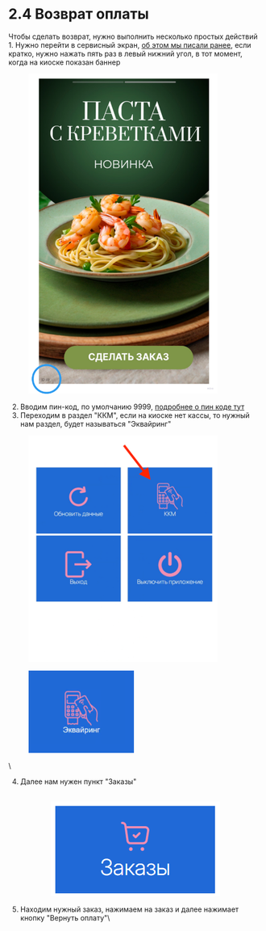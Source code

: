 # 2.4 Возврат оплаты

Чтобы сделать возврат, нужно выполнить несколько простых действий\
1\. Нужно перейти в сервисный экран, [об этом мы писали ранее](https://nekassir.gitbook.io/nekassir/kiosk-v-zavedenii/readme/ispolzovanie-servisnogo-ekrana), если кратко, нужно нажать пять раз в левый нижний угол, в тот момент, когда на киоске показан баннер

<figure><img src="../../.gitbook/assets/image (1) (1).png" alt="" width="375"><figcaption></figcaption></figure>

2. Вводим пин-код, по умолчанию 9999, [подробнее о пин коде тут](https://nekassir.gitbook.io/nekassir/kiosk-v-zavedenii/readme/pin-kod-servisnogo-ekrana)
3. Переходим в раздел "ККМ", если на киоске нет кассы, то нужный нам раздел, будет называться "Эквайринг"

<figure><img src="../../.gitbook/assets/image (1) (1) (1).png" alt="" width="375"><figcaption></figcaption></figure>

<figure><img src="../../.gitbook/assets/image (2) (1).png" alt="" width="209"><figcaption></figcaption></figure>

\


4. Далее нам нужен пункт "Заказы"

<p align="center"><br><img src="../../.gitbook/assets/image (4).png" alt="" data-size="original"><br></p>

<p align="center"></p>

5. Находим нужный заказ, нажимаем на заказ и далее нажимает кнопку "Вернуть оплату"\
